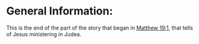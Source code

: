 # General Information:

This is the end of the part of the story that began in [Matthew 19:1](../19/01.md), that tells of Jesus ministering in Judea.